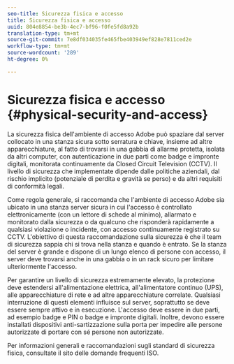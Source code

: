```yaml
---
seo-title: Sicurezza fisica e accesso
title: Sicurezza fisica e accesso
uuid: 804e8854-be3b-4ec7-bf96-f0fe5fd8a92b
translation-type: tm+mt
source-git-commit: 7e8df034035fe465fbe403949ef828e7811ced2e
workflow-type: tm+mt
source-wordcount: '289'
ht-degree: 0%

---
```



# Sicurezza fisica e accesso {#physical-security-and-access}

La sicurezza fisica dell&#39;ambiente di accesso  Adobe può spaziare dal server collocato in una stanza sicura sotto serratura e chiave, insieme ad altre apparecchiature, al fatto di trovarsi in una gabbia di allarme protetta, isolata da altri computer, con autenticazione in due parti come badge e impronte digitali, monitorata continuamente da Closed Circuit Television (CCTV). Il livello di sicurezza che implementate dipende dalle politiche aziendali, dal rischio implicito (potenziale di perdita e gravità se perso) e da altri requisiti di conformità legali.

Come regola generale, si raccomanda che l&#39;ambiente di accesso  Adobe sia ubicato in una stanza server sicura in cui l&#39;accesso è controllato elettronicamente (con un lettore di schede al minimo), allarmato e monitorato dalla sicurezza o da qualcuno che risponderà rapidamente a qualsiasi violazione o incidente, con accesso continuamente registrato su CCTV. L&#39;obiettivo di questa raccomandazione sulla sicurezza è che il team di sicurezza sappia chi si trova nella stanza e quando è entrato. Se la stanza del server è grande e dispone di un lungo elenco di persone con accesso, il server deve trovarsi anche in una gabbia o in un rack sicuro per limitare ulteriormente l&#39;accesso.

Per garantire un livello di sicurezza estremamente elevato, la protezione deve estendersi all&#39;alimentazione elettrica, all&#39;alimentatore continuo (UPS), alle apparecchiature di rete e ad altre apparecchiature correlate. Qualsiasi interruzione di questi elementi influisce sul server, soprattutto se deve essere sempre attivo e in esecuzione. L&#39;accesso deve essere in due parti, ad esempio badge e PIN o badge e impronte digitali. Inoltre, devono essere installati dispositivi anti-sartizzazione sulla porta per impedire alle persone autorizzate di portare con sé persone non autorizzate.

Per informazioni generali e raccomandazioni sugli standard di sicurezza fisica, consultate il sito delle domande frequenti ISO.
